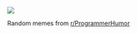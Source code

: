 ![](https://preview.redd.it/yj8bue9mtt0e1.png?width=640&crop=smart&auto=webp&s=64685fd1a041d2375f66c102343fb20cc0d860b7)

 Random memes from [r/ProgrammerHumor](https://www.reddit.com/r/ProgrammerHumor/)
